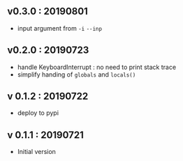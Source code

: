 ## v0.3.0 : 20190801
+ input argument from `-i` `--inp`

## v0.2.0 : 20190723
+ handle KeyboardInterrupt :  no need to print stack trace
+ simplify handing of `globals` and `locals()`

## v 0.1.2 : 20190722
+ deploy to pypi

## v 0.1.1 : 20190721
+ Initial version